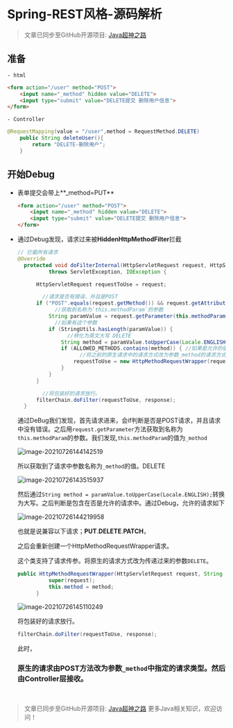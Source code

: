 # Spring-REST风格-源码解析
> 文章已同步至GitHub开源项目: [Java超神之路](https://github.com/shaoxiongdu/java-notes)

## 准备

    - html

  ```html
  <form action="/user" method="POST">
      <input name="_method" hidden value="DELETE">
      <input type="submit" value="DELETE提交 删除用户信息">
  </form>
  ```

    - Controller

  ```java
  @RequestMapping(value = "/user",method = RequestMethod.DELETE)
      public String deleteUser(){
          return "DELETE-删除用户";
      }
  ```

## 开始Debug

- 表单提交会带上**_method=PUT**

  ```html
  <form action="/user" method="POST">
      <input name="_method" hidden value="DELETE">
      <input type="submit" value="DELETE提交 删除用户信息">
  </form>
  ```

- 通过Debug发现，请求过来被**HiddenHttpMethodFilter**拦截

  ```java
  // 拦截所有请求
  @Override
  	protected void doFilterInternal(HttpServletRequest request, HttpServletResponse response, FilterChain filterChain)
  			throws ServletException, IOException {
  
  		HttpServletRequest requestToUse = request;
  
          //请求是否有错误，并且是POST
  		if ("POST".equals(request.getMethod()) && request.getAttribute(WebUtils.ERROR_EXCEPTION_ATTRIBUTE) == null) { 
              //获取到名称为`this.methodParam`的参数
  			String paramValue = request.getParameter(this.methodParam); 
              //如果有这个参数
  			if (StringUtils.hasLength(paramValue)) {
                  //转化为英文大写 DELETE
  				String method = paramValue.toUpperCase(Locale.ENGLISH); //获取到_method的值。
  				if (ALLOWED_METHODS.contains(method)) { //如果是允许的值
                      //将之前的原生请求中的请求方式改为参数_method的请求方式
  					requestToUse = new HttpMethodRequestWrapper(request, method); //包装 
  				}
  			}
  		}
  
          //将包装好的请求放行。
  		filterChain.doFilter(requestToUse, response); 
  	}
  ```

  通过DeBug我们发现，首先请求进来，会if判断是否是POST请求，并且请求中没有错误。之后用`request.getParameter`方法获取到名称为`this.methodParam`的参数。我们发现,`this.methodParam`的值为`_mothod`

  ![image-20210726144142519](https://gitee.com/ShaoxiongDu/imageBed/raw/master//images/image-20210726144142519.png)

  所以获取到了请求中参数名称为`_method`的值。DELETE

  ![image-20210726143515937](https://gitee.com/ShaoxiongDu/imageBed/raw/master//images/image-20210726143515937.png)

  然后通过`String method = paramValue.toUpperCase(Locale.ENGLISH);`转换为大写。之后判断是包含在否是允许的请求中。通过Debug，允许的请求如下

  ![image-20210726144219958](https://gitee.com/ShaoxiongDu/imageBed/raw/master//images/image-20210726144219958.png)

  也就是说兼容以下请求；**PUT**.**DELETE**.**PATCH**，

  之后会重新创建一个HttpMethodRequestWrapper请求。

  这个类支持了请求传参。将原生的请求方式改为传递过来的参数`DELETE`。

  ```java
  public HttpMethodRequestWrapper(HttpServletRequest request, String method) {
  			super(request);
  			this.method = method;
  		}
  ```

  ![image-20210726145110249](https://gitee.com/ShaoxiongDu/imageBed/raw/master//images/image-20210726145110249.png)

  将包装好的请求放行。

  ```java
  filterChain.doFilter(requestToUse, response);
  ```

  此时，

  ### 原生的请求由POST方法改为参数`_method`中指定的请求类型。然后由Controller层接收。

  ​









> 文章已同步至GitHub开源项目: [Java超神之路](https://github.com/shaoxiongdu/java-notes) 更多Java相关知识，欢迎访问！